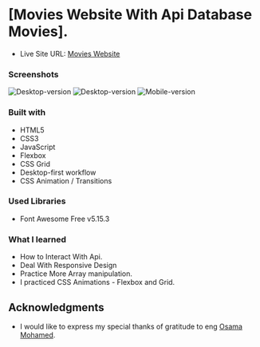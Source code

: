 # [Movies Website With Api Database Movies].

- Live Site URL: [Movies Website](https://flavasava2022.github.io/DashBoard/](https://flavasava2022.github.io/movies-website/))

### Screenshots
![Desktop-version](https://github.com/flavasava2022/movies-website/blob/main/resources/screencapture-127-0-0-1-5500-index-html-2023-07-10-02_14_54.png)
![Desktop-version](https://github.com/flavasava2022/movies-website/blob/main/resources/Untitled.png)
![Mobile-version](https://github.com/flavasava2022/movies-website/blob/main/resources/screencapture-127-0-0-1-5500-index-html-2023-07-10-02_16_12.png)




### Built with

- HTML5
- CSS3
- JavaScript
- Flexbox
- CSS Grid
- Desktop-first workflow
- CSS Animation / Transitions

### Used Libraries

- Font Awesome Free v5.15.3

### What I learned

- How to Interact With Api.
- Deal With Responsive Design
- Practice More Array manipulation.
- I practiced CSS Animations - Flexbox and Grid.


## Acknowledgments
- I would like to express my special thanks of gratitude to eng [Osama Mohamed](https://github.com/OsamaElzero).

